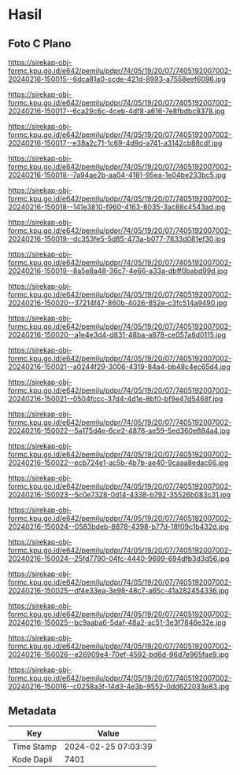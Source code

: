 # Hasil

## Foto C Plano

https://sirekap-obj-formc.kpu.go.id/e642/pemilu/pdpr/74/05/19/20/07/7405192007002-20240216-150015--6dca81a0-ccde-421d-8993-a7558eef6096.jpg

https://sirekap-obj-formc.kpu.go.id/e642/pemilu/pdpr/74/05/19/20/07/7405192007002-20240216-150017--6ca29c6c-4ceb-4df8-a616-7e8fbdbc8378.jpg

https://sirekap-obj-formc.kpu.go.id/e642/pemilu/pdpr/74/05/19/20/07/7405192007002-20240216-150017--e38a2c71-1c69-4d9d-a741-a3142cb88cdf.jpg

https://sirekap-obj-formc.kpu.go.id/e642/pemilu/pdpr/74/05/19/20/07/7405192007002-20240216-150018--7a94ae2b-aa04-4181-95ea-1e04be233bc5.jpg

https://sirekap-obj-formc.kpu.go.id/e642/pemilu/pdpr/74/05/19/20/07/7405192007002-20240216-150018--141e3810-f960-4163-8035-3ac88c4543ad.jpg

https://sirekap-obj-formc.kpu.go.id/e642/pemilu/pdpr/74/05/19/20/07/7405192007002-20240216-150019--dc353fe5-5d85-473a-b077-7833d081ef30.jpg

https://sirekap-obj-formc.kpu.go.id/e642/pemilu/pdpr/74/05/19/20/07/7405192007002-20240216-150019--8a5e8a48-36c7-4e66-a33a-dbff0babd99d.jpg

https://sirekap-obj-formc.kpu.go.id/e642/pemilu/pdpr/74/05/19/20/07/7405192007002-20240216-150020--37214f47-860b-4026-852e-c3fc514a9490.jpg

https://sirekap-obj-formc.kpu.go.id/e642/pemilu/pdpr/74/05/19/20/07/7405192007002-20240216-150020--a1e4e3d4-d831-48ba-a878-ce057a8d0115.jpg

https://sirekap-obj-formc.kpu.go.id/e642/pemilu/pdpr/74/05/19/20/07/7405192007002-20240216-150021--a0244f29-3006-4319-84a4-bb48c4ec65d4.jpg

https://sirekap-obj-formc.kpu.go.id/e642/pemilu/pdpr/74/05/19/20/07/7405192007002-20240216-150021--0504fccc-37d4-4d1e-8bf0-bf9e47d5468f.jpg

https://sirekap-obj-formc.kpu.go.id/e642/pemilu/pdpr/74/05/19/20/07/7405192007002-20240216-150022--5a175d4e-6ce2-4876-ae59-5ed360e884a4.jpg

https://sirekap-obj-formc.kpu.go.id/e642/pemilu/pdpr/74/05/19/20/07/7405192007002-20240216-150022--ecb724e1-ac5b-4b7b-ae40-9caaa8edac66.jpg

https://sirekap-obj-formc.kpu.go.id/e642/pemilu/pdpr/74/05/19/20/07/7405192007002-20240216-150023--5c0e7328-0d14-4338-b792-35526b083c31.jpg

https://sirekap-obj-formc.kpu.go.id/e642/pemilu/pdpr/74/05/19/20/07/7405192007002-20240216-150024--0583bdeb-8878-4398-b77d-18f09c1b432d.jpg

https://sirekap-obj-formc.kpu.go.id/e642/pemilu/pdpr/74/05/19/20/07/7405192007002-20240216-150024--25fd7790-04fc-4440-9699-694dfb3d3d56.jpg

https://sirekap-obj-formc.kpu.go.id/e642/pemilu/pdpr/74/05/19/20/07/7405192007002-20240216-150025--df4e33ea-3e98-48c7-a65c-41a282454336.jpg

https://sirekap-obj-formc.kpu.go.id/e642/pemilu/pdpr/74/05/19/20/07/7405192007002-20240216-150025--bc9aaba6-5daf-48a2-ac51-3e3f7846e32e.jpg

https://sirekap-obj-formc.kpu.go.id/e642/pemilu/pdpr/74/05/19/20/07/7405192007002-20240216-150026--e26909e4-70ef-4592-bd6d-96d7e965fae9.jpg

https://sirekap-obj-formc.kpu.go.id/e642/pemilu/pdpr/74/05/19/20/07/7405192007002-20240216-150016--c0258a3f-14d3-4e3b-9552-0dd622033e83.jpg


## Metadata

| Key        | Value               |
| ---------- | ------------------- |
| Time Stamp | 2024-02-25 07:03:39 |
| Kode Dapil | 7401                |



